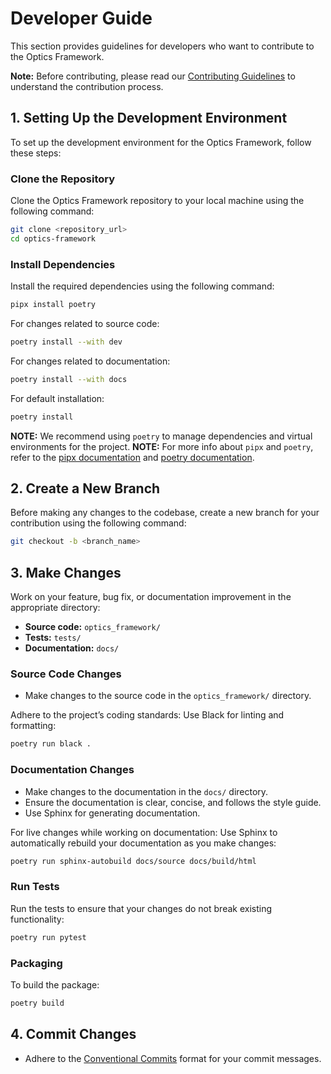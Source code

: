 # Developer Guide

This section provides guidelines for developers who want to contribute to the Optics Framework.

**Note:** Before contributing, please read our [Contributing Guidelines](../contribution/contributing_guidelines.md) to understand the contribution process.

## 1. Setting Up the Development Environment

To set up the development environment for the Optics Framework, follow these steps:

### Clone the Repository

Clone the Optics Framework repository to your local machine using the following command:

```bash
git clone <repository_url>
cd optics-framework
```

### Install Dependencies

Install the required dependencies using the following command:

```bash
pipx install poetry
```

For changes related to source code:

```bash
poetry install --with dev
```

For changes related to documentation:

```bash
poetry install --with docs
```

For default installation:

```bash
poetry install
```

**NOTE:** We recommend using `poetry` to manage dependencies and virtual environments for the project.
**NOTE:** For more info about `pipx` and `poetry`, refer to the [pipx documentation](https://pipxproject.github.io/pipx/) and [poetry documentation](https://python-poetry.org/docs/).

## 2. Create a New Branch

Before making any changes to the codebase, create a new branch for your contribution using the following command:

```bash
git checkout -b <branch_name>
```

## 3. Make Changes

Work on your feature, bug fix, or documentation improvement in the appropriate directory:

- **Source code:** `optics_framework/`
- **Tests:** `tests/`
- **Documentation:** `docs/`

### Source Code Changes

- Make changes to the source code in the `optics_framework/` directory.

Adhere to the project’s coding standards:
Use Black for linting and formatting:

```bash
poetry run black .
```

### Documentation Changes

- Make changes to the documentation in the `docs/` directory.
- Ensure the documentation is clear, concise, and follows the style guide.
- Use Sphinx for generating documentation.

For live changes while working on documentation:
Use Sphinx to automatically rebuild your documentation as you make changes:

```bash
poetry run sphinx-autobuild docs/source docs/build/html
```

### Run Tests

Run the tests to ensure that your changes do not break existing functionality:

```bash
poetry run pytest
```

### Packaging

To build the package:

```bash
poetry build
```

## 4. Commit Changes

- Adhere to the [Conventional Commits](https://www.conventionalcommits.org/en/v1.0.0/) format for your commit messages.
